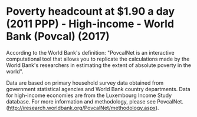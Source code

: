 # Poverty headcount at $1.90 a day (2011 PPP) - High-income - World Bank (Povcal) (2017)

According to the World Bank's definition: "PovcalNet is an interactive computational tool that allows you to replicate the calculations made by the World Bank's researchers in estimating the extent of absolute poverty in the world".

Data are based on primary household survey data obtained from government statistical agencies and World Bank country departments. Data for high-income economies are from the Luxembourg Income Study database. For more information and methodology, please see PovcalNet. (http://iresearch.worldbank.org/PovcalNet/methodology.aspx).